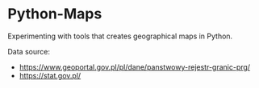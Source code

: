 # Python-Maps
Experimenting with tools that creates geographical maps in Python.

Data source: 
- https://www.geoportal.gov.pl/pl/dane/panstwowy-rejestr-granic-prg/
- https://stat.gov.pl/
